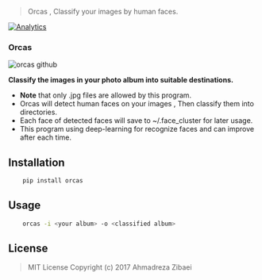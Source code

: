 > Orcas , Classify your images by human faces.

[![Analytics](https://ga-beacon.appspot.com/UA-107698067-1/readme-page)](https://github.com/igrigorik/ga-beacon)

### Orcas

<img align="center" src="https://github.com/ahmdrz/orcas/blob/master/resources/orcas.jpg" alt="orcas github">

**Classify the images in your photo album into suitable destinations.**

* **Note** that only .jpg files are allowed by this program.
* Orcas will detect human faces on your images , Then classify them into <output> directories.
* Each face of detected faces will save to ~/.face_cluster for later usage.
* This program using deep-learning for recognize faces and can improve after each time.

## Installation

```bash
    pip install orcas
```

## Usage

```bash
    orcas -i <your album> -o <classified album>
```

## License

> MIT License
> Copyright (c) 2017 Ahmadreza Zibaei
